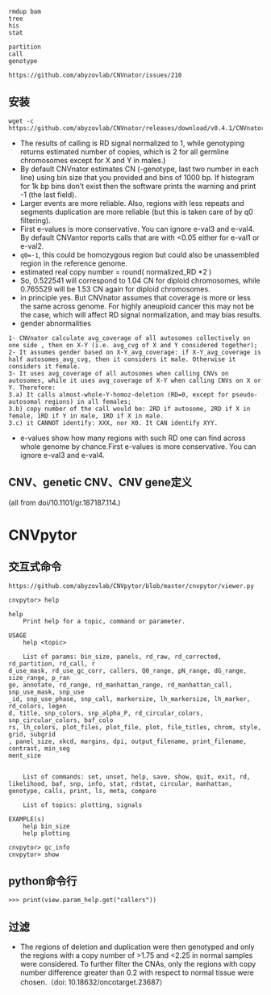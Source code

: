 ```
rmdup bam
tree
his
stat

partition
call
genotype

https://github.com/abyzovlab/CNVnator/issues/210
```

## 安装
```
wget -c https://github.com/abyzovlab/CNVnator/releases/download/v0.4.1/CNVnator_v0.4.1.zip
```
+ The results of calling is RD signal normalized to 1, while genotyping returns estimated number of copies, which is 2 for all germline chromosomes except for X and Y in males.)
+ By default CNVnator estimates CN (-genotype, last two number in each line) using bin size that you provided and bins of 1000 bp. If histogram for 1k bp bins don’t exist then the software prints the warning and print -1 (the last field).
+ Larger events are more reliable. Also, regions with less repeats and segments duplication are more reliable (but this is taken care of by q0 filtering).
+ First e-values is more conservative. You can ignore e-val3 and e-val4. By default CNVantor reports calls that are with <0.05 either for e-val1 or e-val2.
+ `q0=-1`, this could be homozygous region but could also be unassembled region in the reference genome.
+ estimated real copy number = round( normalized_RD *2 )
+ So, 0.522541 will correspond to 1.04 CN for diploid chromosomes, while  0.765529 will be 1.53 CN again for diploid chromosomes.
+ in principle yes. But CNVnator assumes that coverage is more or less the same across genome. For highly aneuploid cancer this may not be the case, which will affect RD signal normalization, and may bias results.
+ gender abnormalities
```
1- CNVnator calculate avg_coverage of all autosomes collectively on one side , then on X-Y (i.e. avg_cvg of X and Y considered together);
2- It assumes gender based on X-Y_avg_coverage: if X-Y_avg_coverage is half autosomes_avg_cvg, then it considers it male. Otherwise it considers it female.
3- It uses avg_coverage of all autosomes when calling CNVs on autosomes, while it uses avg_coverage of X-Y when calling CNVs on X or Y. Therefore:
3.a) It calls almost-whole-Y-homoz-deletion (RD=0, except for pseudo-autosomal regions) in all females;
3.b) copy number of the call would be: 2RD if autosome, 2RD if X in female, 1RD if Y in male, 1RD if X in male.
3.c) it CANNOT identify: XXX, nor X0. It CAN identify XYY.
```
+ e-values show how many regions with such RD one can find across whole genome by chance.First e-values is more conservative. You can ignore e-val3 and e-val4.

## CNV、genetic CNV、CNV gene定义
(all from doi/10.1101/gr.187187.114.)


# CNVpytor
## 交互式命令
`https://github.com/abyzovlab/CNVpytor/blob/master/cnvpytor/viewer.py`
```
cnvpytor> help

help
    Print help for a topic, command or parameter.

USAGE
    help <topic>

    List of params: bin_size, panels, rd_raw, rd_corrected, rd_partition, rd_call, r
d_use_mask, rd_use_gc_corr, callers, Q0_range, pN_range, dG_range, size_range, p_ran
ge, annotate, rd_range, rd_manhattan_range, rd_manhattan_call, snp_use_mask, snp_use
_id, snp_use_phase, snp_call, markersize, lh_markersize, lh_marker, rd_colors, legen
d, title, snp_colors, snp_alpha_P, rd_circular_colors, snp_circular_colors, baf_colo
rs, lh_colors, plot_files, plot_file, plot, file_titles, chrom, style, grid, subgrid
, panel_size, xkcd, margins, dpi, output_filename, print_filename, contrast, min_seg
ment_size


    List of commands: set, unset, help, save, show, quit, exit, rd, likelihood, baf, snp, info, stat, rdstat, circular, manhattan, genotype, calls, print, ls, meta, compare

    List of topics: plotting, signals

EXAMPLE(s)
    help bin_size
    help plotting

cnvpytor> gc_info
cnvpytor> show
```

## python命令行
```
>>> print(view.param_help.get("callers"))

```
## 过滤
+ The regions of deletion and duplication were then genotyped and only the regions with a copy number of >1.75 and <2.25 in normal samples were considered. To further filter the CNAs, only the regions with copy number difference greater than 0.2 with respect to normal tissue were chosen.（doi: 10.18632/oncotarget.23687）